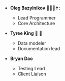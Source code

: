 * **Oleg Bazylnikov** :turtle::man_farmer::latin_cross::
	* Lead Programmer
	* Core Architecture

 * **Tyree King** 👑 🤴
	* Data modeler
	* Documentation lead

* **Bryan Dao**
	* Testing Lead
	* Client Liaison

	
